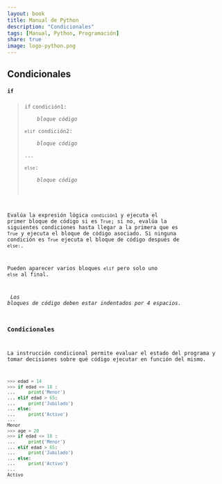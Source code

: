 ```yaml
---
layout: book
title: Manual de Python
description: "Condicionales"
tags: [Manual, Python, Programación]
share: true
image: logo-python.png
---
```


## Condicionales
#### `if`

> `if` <code>condición1:  
&ensp;&ensp;&ensp;&ensp;_bloque código_  
`elif` condición2:  
&ensp;&ensp;&ensp;&ensp;_bloque código_  
...  
`else`:  
&ensp;&ensp;&ensp;&ensp;_bloque código_

Evalúa la expresión lógica `condición1` y ejecuta el primer bloque de código si es `True`; si no, evalúa la siguientes condiciones hasta llegar a la primera que es `True` y ejecuta el bloque de código asociado. Si ninguna condición es `True` ejecuta el bloque de código después de `else:`.

Pueden aparecer varios bloques `elif` pero solo uno `else` al final.

<i class="fa fa-exclamation-triangle" style="color:red;"></i> _Los bloques de código deben estar indentados por 4 espacios._

### Condicionales

La instrucción condicional permite evaluar el estado del programa y tomar decisiones sobre qué código ejecutar en función del mismo.

```python
>>> edad = 14
>>> if edad <= 18 : 
...     print('Menor')
... elif edad > 65:
...     print('Jubilado')
... else:
...     print('Activo')
...
Menor
>>> age = 20
>>> if edad <= 18 : 
...     print('Menor')
... elif edad > 65:
...     print('Jubilado')
... else:
...     print('Activo')
...
Activo
```